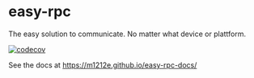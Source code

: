 # easy-rpc
The easy solution to communicate. No matter what device or plattform.

[![codecov](https://codecov.io/gh/m1212e/easy-rpc/branch/main/graph/badge.svg?token=3OCL7W9E4L)](https://codecov.io/gh/m1212e/easy-rpc)

See the docs at https://m1212e.github.io/easy-rpc-docs/
